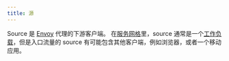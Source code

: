 ```yaml
---
title: 源
---
```

Source 是 [Envoy](#envoy) 代理的下游客户端。
在[服务网格](#service-mesh)里，source 通常是一个[工作负载](#workload)，但是入口流量的 source 有可能包含其他客户端，例如浏览器，或者一个移动应用。

